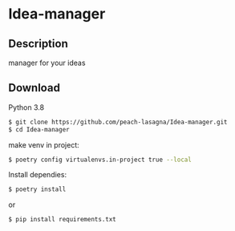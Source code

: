 # Idea-manager

## Description

manager for your ideas

## Download

Python 3.8

```bash
$ git clone https://github.com/peach-lasagna/Idea-manager.git
$ cd Idea-manager
```
make venv in project:
```bash
$ poetry config virtualenvs.in-project true --local
```
Install dependies:
```bash
$ poetry install
```

or

```bash
$ pip install requirements.txt
```
